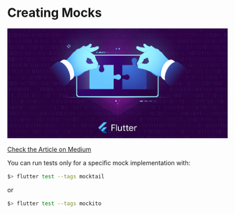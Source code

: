 # Creating Mocks

<p align="left">
    <a href="https://rouxguillaume.medium.com/list/tdd-in-flutter-64d0d5f07854" target="_blank">
        <img src="https://raw.githubusercontent.com/TesteurManiak/tdd_in_flutter/main/cover.jpg" alt="TDD in Flutter" width="600">
    </a>
</p>

[Check the Article on Medium]()

You can run tests only for a specific mock implementation with:

```bash
$> flutter test --tags mocktail
```

or

```bash
$> flutter test --tags mockito
```
